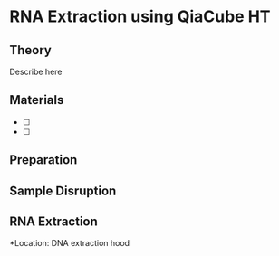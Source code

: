 # RNA Extraction using QiaCube HT

## Theory

Describe here

## Materials

- [ ] 
- [ ] 

## Preparation


  ## Sample Disruption



## RNA Extraction
*Location: DNA extraction hood
